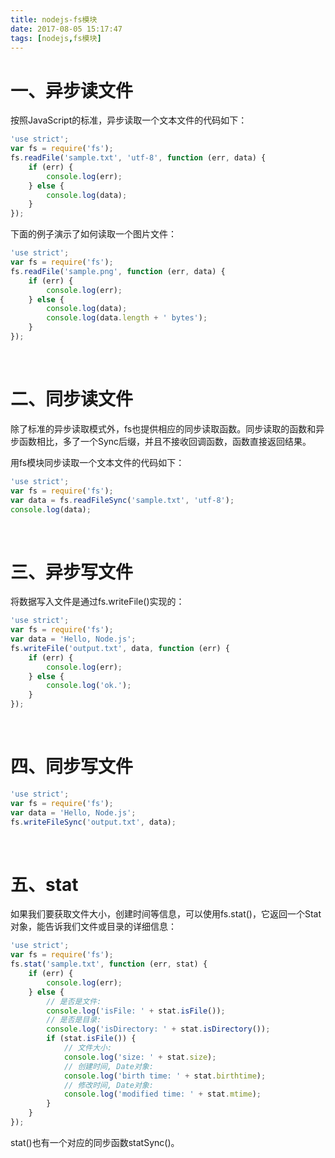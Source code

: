 ```yaml
---
title: nodejs-fs模块
date: 2017-08-05 15:17:47
tags: [nodejs,fs模块]
---
```


# 一、异步读文件

按照JavaScript的标准，异步读取一个文本文件的代码如下：

```javascript
'use strict';
var fs = require('fs');
fs.readFile('sample.txt', 'utf-8', function (err, data) {
    if (err) {
        console.log(err);
    } else {
        console.log(data);
    }
});
```

下面的例子演示了如何读取一个图片文件： 

```javascript
'use strict';
var fs = require('fs');
fs.readFile('sample.png', function (err, data) {
    if (err) {
        console.log(err);
    } else {
        console.log(data);
        console.log(data.length + ' bytes');
    }
});
```

<br/>

<!--more--> 

# 二、同步读文件

除了标准的异步读取模式外，fs也提供相应的同步读取函数。同步读取的函数和异步函数相比，多了一个Sync后缀，并且不接收回调函数，函数直接返回结果。

用fs模块同步读取一个文本文件的代码如下：

```javascript
'use strict';
var fs = require('fs');
var data = fs.readFileSync('sample.txt', 'utf-8');
console.log(data);
```

<br/>

# 三、异步写文件

将数据写入文件是通过fs.writeFile()实现的： 

```javascript
'use strict';
var fs = require('fs');
var data = 'Hello, Node.js';
fs.writeFile('output.txt', data, function (err) {
    if (err) {
        console.log(err);
    } else {
        console.log('ok.');
    }
});
```

<br/>

# 四、同步写文件

```javascript
'use strict';
var fs = require('fs');
var data = 'Hello, Node.js';
fs.writeFileSync('output.txt', data);
```

<br/>

# 五、stat

如果我们要获取文件大小，创建时间等信息，可以使用fs.stat()，它返回一个Stat对象，能告诉我们文件或目录的详细信息： 

```javascript
'use strict';
var fs = require('fs');
fs.stat('sample.txt', function (err, stat) {
    if (err) {
        console.log(err);
    } else {
        // 是否是文件:
        console.log('isFile: ' + stat.isFile());
        // 是否是目录:
        console.log('isDirectory: ' + stat.isDirectory());
        if (stat.isFile()) {
            // 文件大小:
            console.log('size: ' + stat.size);
            // 创建时间, Date对象:
            console.log('birth time: ' + stat.birthtime);
            // 修改时间, Date对象:
            console.log('modified time: ' + stat.mtime);
        }
    }
});
```

stat()也有一个对应的同步函数statSync()。 